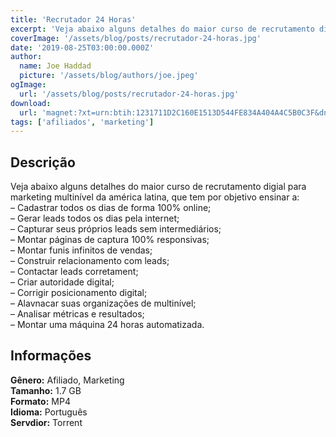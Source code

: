 ```yaml
---
title: 'Recrutador 24 Horas'
excerpt: 'Veja abaixo alguns detalhes do maior curso de recrutamento digial para marketing multinível da américa latina, que tem por objetivo ensinar a: – Cadastrar todos os dias de forma 100% online; – Gerar leads todos os dias pela internet; – Capturar seus próprios leads sem interm'
coverImage: '/assets/blog/posts/recrutador-24-horas.jpg'
date: '2019-08-25T03:00:00.000Z'
author:
  name: Joe Haddad
  picture: '/assets/blog/authors/joe.jpeg'
ogImage:
  url: '/assets/blog/posts/recrutador-24-horas.jpg'
download:
  url: 'magnet:?xt=urn:btih:1231711D2C160E1513D544FE834A404A4C5B0C3F&dn=Recrutador%2024%20Horas&tr=udp%3a%2f%2ftracker.openbittorrent.com%3a1337%2fannounce&tr=udp%3a%2f%2ftracker.opentrackr.org%3a1337%2fannounce'
tags: ['afiliados', 'marketing']
---
```

<h2>Descrição</h2>
<p></p><p>Veja abaixo alguns detalhes do maior curso de recrutamento digial para marketing multinível da américa latina, que tem por objetivo ensinar a:<br/> – Cadastrar todos os dias de forma 100% online;<br/> – Gerar leads todos os dias pela internet;<br/> – Capturar seus próprios leads sem intermediários;<br/> – Montar páginas de captura 100% responsivas;<br/> – Montar funis infinitos de vendas;<br/> – Construir relacionamento com leads;<br/> – Contactar leads corretament;<br/> – Criar autoridade digital;<br/> – Corrigir posicionamento digital;<br/> – Alavnacar suas organizações de multinível;<br/> – Analisar métricas e resultados;<br/> – Montar uma máquina 24 horas automatizada.</p><h2>Informações</h2><p><strong>Gênero:</strong> Afiliado, Marketing<br/><strong>Tamanho:</strong> 1.7 GB<br/><strong>Formato:</strong> MP4<br/><strong>Idioma:</strong> Português<br/><strong>Servdior:</strong> Torrent</p>